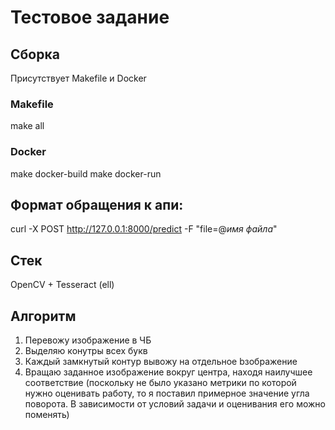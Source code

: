 # Тестовое задание
## Сборка
Присутствует Makefile и Docker
### Makefile
make all

### Docker
make docker-build
make docker-run

## Формат обращения к апи: 
curl -X POST http://127.0.0.1:8000/predict -F "file=@*имя файла*"

## Стек
OpenCV + Tesseract (ell)

## Алгоритм
1. Перевожу изображение в ЧБ
2. Выделяю конутры всех букв
3. Каждый замкнутый контур вывожу на отдельное bзображение
4. Вращаю заданное изображение вокруг центра, находя наилучшее соответствие (поскольку не было указано метрики по которой нужно оценивать работу, то я поставил примерное значение угла поворота. В зависимости от условий задачи и оценивания его можно поменять)

